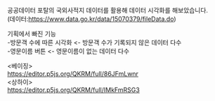 공공데이터 포탈의 국외사적지 데이터를 활용해 데이터 시각화를 해보았습니다.   
(데이터:https://www.data.go.kr/data/15070379/fileData.do)

기획에서 빠진 기능   
-방문객 수에 따른 시각화 <- 방문객 수가 기록되지 않은 데이터 다수   
-영문이름 버튼 <- 영문이름이 없는 데이터 다수

<베이징>   
https://editor.p5js.org/QKRM/full/86JFmLwnr   
<상하이>   
https://editor.p5js.org/QKRM/full/IMkFmRSG3
